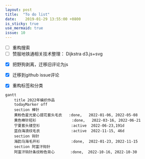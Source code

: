 ```yaml
---
layout: post
title:  "To do list"
date:    2019-01-29 13:55:00 +0800
is_sticky: true
use_mermaid: true
issue: 10
---
```

* [ ] 重构搜索
* [ ] 赞服地铁通相关技术整理： Dijkstra d3.js+svg 

<!--more-->
* [x] 把野狗剥离，迁移旧评论为js
* [x] 迁移到github issue评论
* [x] 重构标签和分类


```mermaid
gantt
    title 2022年编织作品
    todayMarker off
    section 棒针
    黄粉色星光爱心提花套头毛衣   :done,   2022-01-06, 2022-05-08
    黄色棒针短衫                :done,   2022-03-16, 2022-06-21
    宁夏套头镂空衫              :active  2022-06-23,191d
    蓝白海浪纹毛衣              :active  2022-11-15, 46d 
    section 钩针
    海韵马海毛开衫              :done,  2022-01-23, 2022-11-15 
    section 阿富汗钩针
    阿富汗钩针条纹粉色背心       :done,  2022-10-16, 2022-10-30  
```


